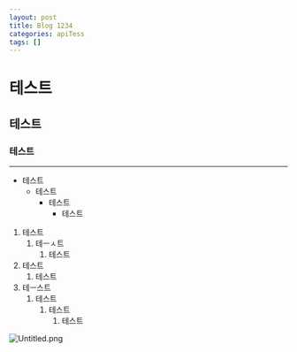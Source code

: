 ```yaml
---
layout: post
title: Blog 1234
categories: apiTess
tags: []
---
```


# 테스트


## 테스트


### 테스트


---

- 테스트
	- 테스트
		- 테스트
			- 테스트
1. 테스트
	1. 테ㅡㅅ트
		1. 테스트
2. 테스트
	1. 테스트
3. 테ㅡ스트
	1. 테스트
		1. 테스트
			1. 테스트

![Untitled.png](https://prod-files-secure.s3.us-west-2.amazonaws.com/bc55d29d-9bcf-4907-ad9e-d252dc4154e4/76bfe945-7305-4ad4-9c9d-a3a25d5b7976/Untitled.png?X-Amz-Algorithm=AWS4-HMAC-SHA256&X-Amz-Content-Sha256=UNSIGNED-PAYLOAD&X-Amz-Credential=AKIAT73L2G45HZZMZUHI%2F20240321%2Fus-west-2%2Fs3%2Faws4_request&X-Amz-Date=20240321T084544Z&X-Amz-Expires=3600&X-Amz-Signature=e5617704fd2cf640db18d9a3e0b8c51edd9b80488cd62520b2b7c8e210d314b7&X-Amz-SignedHeaders=host&x-id=GetObject)

